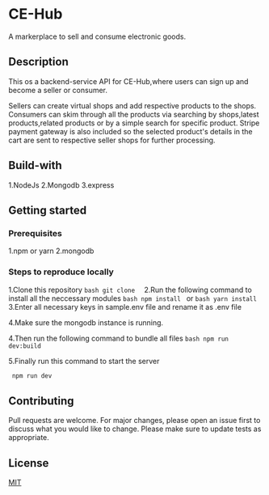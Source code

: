 # CE-Hub
 A markerplace to sell and consume electronic goods.

## Description
 This os a backend-service API for CE-Hub,where users can sign up and become a seller or consumer.
 
 Sellers can create virtual shops and add respective products to the shops.
 Consumers can skim through all the products via searching by shops,latest products,related products or by a simple search for specific product.
 Stripe payment gateway is also included so the selected product's details in the cart are sent to respective seller shops for further processing.

## Build-with
  1.NodeJs
  2.Mongodb
  3.express

## Getting started

 ### Prerequisites
  1.npm or yarn
  2.mongodb

 ### Steps to reproduce locally
  1.Clone this repository
    ```bash
     git clone 
    ```
  2.Run the following command to install all the neccessary modules
    ```bash
     npm install
    ```
    or
    ```bash
    yarn install
    ```
  3.Enter all necessary keys in sample.env file and rename it as .env file
  
  4.Make sure the mongodb instance is running.

  4.Then run the following command to bundle all files 
    ```bash
      npm run dev:build
    ```

  5.Finally run this command to start the server
   ```bash
    npm run dev
   ```

## Contributing

Pull requests are welcome. For major changes, please open an issue first to discuss what you would like to change.
Please make sure to update tests as appropriate.

## License

[MIT](https://choosealicense.com/licenses/mit/)
